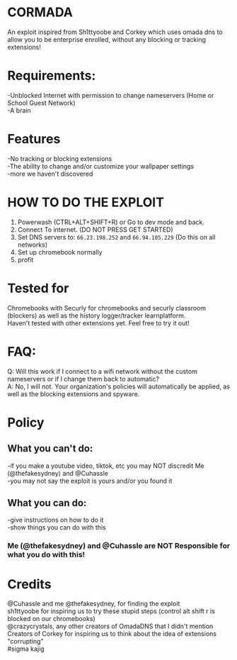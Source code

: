 # CORMADA
An exploit inspired from Sh1ttyoobe and Corkey which uses omada dns to allow you to be enterprise enrolled, without any blocking or tracking extensions!
# Requirements:
-Unblocked Internet with permission to change nameservers (Home or School Guest Network)  
-A brain  
# Features
-No tracking or blocking extensions  
-The ability to change and/or customize your wallpaper settings  
-more we haven't discovered  
# HOW TO DO THE EXPLOIT
1. Powerwash (CTRL+ALT+SHIFT+R) or Go to dev mode and back.
2. Connect To internet. (DO NOT PRESS GET STARTED)
3. Set DNS servers to: `66.23.198.252` and `66.94.105.229` (Do this on all networks)
4. Set up chromebook normally
5. profit

# Tested for 
Chromebooks with Securly for chromebooks and securly classroom (blockers) as well as the history logger/tracker learnplatform.  
Haven't tested with other extensions yet. Feel free to try it out!  
# FAQ:
Q: Will this work if I connect to a wifi network without the custom nameservers or if I change them back to automatic?  
A: No, I will not. Your organization's policies will automatically be applied, as well as the blocking extensions and spyware. 
# Policy
## What you can't do:
-if you make a youtube video, tiktok, etc you may NOT discredit Me (@thefakesydney) and @Cuhassle  
-you may not say the exploit is yours and/or you found it  
## What you can do:
-give instructions on how to do it  
-show things you can do with this  
### Me (@thefakesydney) and @Cuhassle are NOT Responsible for what you do with this!  
# Credits
@Cuhassle and me @thefakesydney, for finding the exploit  
sh1ttyoobe for inspiring us to try these stupid steps (control alt shift r is blocked on our chromebooks)  
@crazycrystals, any other creators of OmadaDNS that I didn't mention  
Creators of Corkey for inspiring us to think about the idea of extensions "corrupting"  
#sigma kajig

